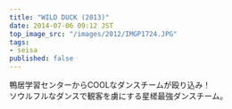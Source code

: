 ```yaml
---
title: "WILD DUCK (2013)"
date: 2014-07-06 09:12 JST
top_image_src: "/images/2012/IMGP1724.JPG"
tags:
- seisa
published: false
---
```

鴨居学習センターからCOOLなダンスチームが殴り込み！  
ソウルフルなダンスで観客を虜にする星槎最強ダンスチーム。
